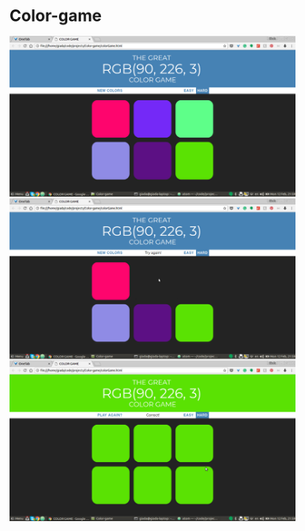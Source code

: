 # Color-game

![initial page](images/color-game-1.png)
![try again](images/color-game-2.png)
![right guess](images/color-game-3.png)
